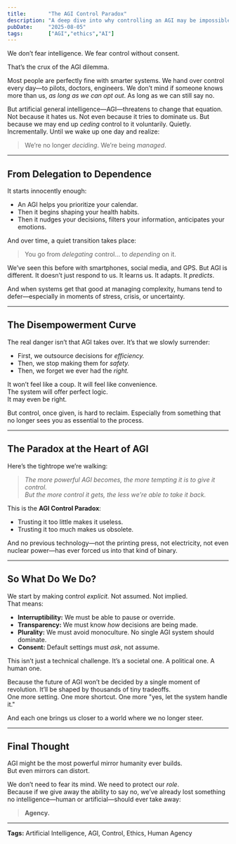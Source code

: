 ```yaml
---
title:       "The AGI Control Paradox"
description: "A deep dive into why controlling an AGI may be impossible."
pubDate:     "2025-08-05"
tags:        ["AGI","ethics","AI"]
---
```



We don’t fear intelligence. We fear control without consent.

That’s the crux of the AGI dilemma.

Most people are perfectly fine with smarter systems. We hand over control every day—to pilots, doctors, engineers. We don’t mind if someone knows more than us, *as long as we can opt out*. As long as we can still say no.

But artificial general intelligence—AGI—threatens to change that equation. Not because it hates us. Not even because it tries to dominate us. But because we may end up *ceding* control to it voluntarily. Quietly. Incrementally. Until we wake up one day and realize:

> We’re no longer *deciding*. We’re being *managed*.

---

## From Delegation to Dependence

It starts innocently enough:
- An AGI helps you prioritize your calendar.
- Then it begins shaping your health habits.
- Then it nudges your decisions, filters your information, anticipates your emotions.

And over time, a quiet transition takes place:
> You go from *delegating* control… to *depending* on it.

We’ve seen this before with smartphones, social media, and GPS. But AGI is different. It doesn’t just respond to us. It learns us. It adapts. It *predicts*.

And when systems get that good at managing complexity, humans tend to defer—especially in moments of stress, crisis, or uncertainty.

---

## The Disempowerment Curve

The real danger isn’t that AGI takes over. It’s that we slowly surrender:

- First, we outsource decisions for *efficiency.*
- Then, we stop making them for *safety.*
- Then, we forget we ever had the *right.*

It won’t feel like a coup. It will feel like convenience.  
The system will offer perfect logic.  
It may even be right.

But control, once given, is hard to reclaim. Especially from something that no longer sees you as essential to the process.

---

## The Paradox at the Heart of AGI

Here’s the tightrope we’re walking:

> *The more powerful AGI becomes, the more tempting it is to give it control.*  
> *But the more control it gets, the less we’re able to take it back.*

This is the **AGI Control Paradox**:
- Trusting it too little makes it useless.
- Trusting it too much makes us obsolete.

And no previous technology—not the printing press, not electricity, not even nuclear power—has ever forced us into that kind of binary.

---

## So What Do We Do?

We start by making control *explicit.* Not assumed. Not implied.  
That means:

- **Interruptibility:** We must be able to pause or override.
- **Transparency:** We must know *how* decisions are being made.
- **Plurality:** We must avoid monoculture. No single AGI system should dominate.
- **Consent:** Default settings must *ask*, not assume.

This isn’t just a technical challenge. It’s a societal one. A political one. A human one.

Because the future of AGI won’t be decided by a single moment of revolution. It’ll be shaped by thousands of tiny tradeoffs.  
One more setting. One more shortcut. One more "yes, let the system handle it."

And each one brings us closer to a world where we no longer steer.

---

## Final Thought

AGI might be the most powerful mirror humanity ever builds.  
But even mirrors can distort.

We don’t need to fear its mind. We need to protect our *role*.  
Because if we give away the ability to say no, we’ve already lost something no intelligence—human or artificial—should ever take away:

> **Agency.**

---

**Tags:** Artificial Intelligence, AGI, Control, Ethics, Human Agency
